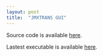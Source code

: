 ```yaml
---
layout: post
title:  "JMXTRANS GUI"
---
```

Source code is available [here](http://github.com/btravers/jmxtrans_GUI).

Lastest executable is available [here](http://btravers.github.io/jmxtrans_GUI).